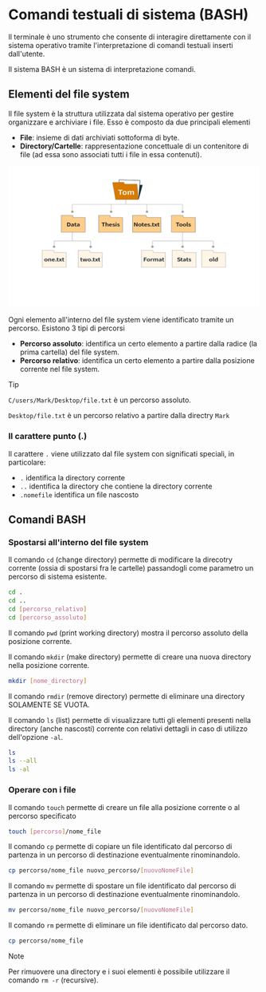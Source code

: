 # Comandi testuali di sistema (BASH)

Il terminale è uno strumento che consente di interagire direttamente con il sistema operativo tramite l'interpretazione di comandi testuali inserti dall'utente.

Il sistema BASH è un sistema di interpretazione comandi.

## Elementi del file system

Il file system è la struttura utilizzata dal sistema operativo per gestire organizzare e archiviare i file. Esso è composto da due principali elementi

* **File**: insieme di dati archiviati sottoforma di byte.
* **Directory/Cartelle**: rappresentazione concettuale di un contenitore di file (ad essa sono associati tutti i file in essa contenuti).

![filesystem](./images/filesystem.jpeg)

Ogni elemento all'interno del file system viene identificato tramite un percorso. Esistono 3 tipi di percorsi

* **Percorso assoluto**: identifica un certo elemento a partire dalla radice (la prima cartella) del file system.
* **Percorso relativo**: identifica un certo elemento a partire dalla posizione corrente nel file system.

>[!TIP]
>
>`C/users/Mark/Desktop/file.txt` è un percorso assoluto.
>
>`Desktop/file.txt` è un percorso relativo a partire dalla directry `Mark`

### Il carattere punto (.)

Il carattere `.` viene utilizzato dal file system con significati speciali, in particolare:

* `.` identifica la directory corrente
* `..` identifica la directory che contiene la directory corrente
* `.nomefile` identifica un file nascosto

## Comandi BASH

### Spostarsi all'interno del file system

Il comando `cd` (change directory) permette di modificare la direcotry corrente (ossia di spostarsi fra le cartelle) passandogli come parametro un percorso di sistema esistente.

```bash
cd .
cd ..
cd [percorso_relativo]
cd [percorso_assoluto]
```

Il comando `pwd` (print working directory) mostra il percorso assoluto della posizione corrente.

Il comando `mkdir` (make directory) permette di creare una nuova directory nella posizione corrente.

```bash
mkdir [nome_directory]
```

Il comando `rmdir` (remove directory) permette di eliminare una directory SOLAMENTE SE VUOTA.

Il comando `ls` (list) permette di visualizzare tutti gli elementi presenti nella directory (anche nascosti) corrente con relativi dettagli in caso di utilizzo dell'opzione `-al`.

```bash
ls
ls --all
ls -al
```

### Operare con i file

Il comando `touch` permette di creare un file alla posizione corrente o al percorso specificato

```bash
touch [percorso]/nome_file
```

Il comando `cp` permette di copiare un file identificato dal percorso di partenza in un percorso di destinazione eventualmente rinominandolo.

```bash
cp percorso/nome_file nuovo_percorso/[nuovoNomeFile]
```

Il comando `mv` permette di spostare un file identificato dal percorso di partenza in un percorso di destinazione eventualmente rinominandolo.

```bash
mv percorso/nome_file nuovo_percorso/[nuovoNomeFile]
```

Il comando `rm` permette di eliminare un file identificato dal percorso dato.

```bash
cp percorso/nome_file
```

>[!NOTE]
>
>Per rimuovere una directory e i suoi elementi è possibile utilizzare il comando `rm -r` (recursive).